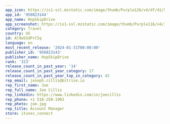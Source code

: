 ```yaml
---
app_icon: https://is1-ssl.mzstatic.com/image/thumb/Purple126/v4/df/41/52/df4152c1-a074-b5cb-187a-3334c5df40c5/AppIcon-1x_U007emarketing-0-5-0-85-220-0.png/1024x1024bb.png
app_id: '950823144'
app_name: HopSkipDrive
app_screenshot: https://is1-ssl.mzstatic.com/image/thumb/Purple116/v4/38/71/37/38713737-0cbb-4593-b791-871259b48131/3e448344-c171-4991-9e4a-1e860a297907_iPhone_6.5_1.png/1284x2778bb.png
category: Travel
country: US
id: Al9wS5dPrC5q
language: en
most_recent_release: '2024-01-31T00:00:00'
publisher_id: '950823143'
publisher_name: HopSkipDrive
rank: '323'
release_count_in_past_year: '14'
release_count_in_past_year_category: 17
release_count_in_past_year_top_in_category: 42
rep_email: joseph.cillis@bitrise.io
rep_first_name: Joe
rep_full_name: Joe Cillis
rep_linkedin: https://www.linkedin.com/in/joecillis
rep_phone: +1 518-258-1902
rep_photo: joe.jpg
rep_title: Account Manager
store: itunes_connect
---
```

